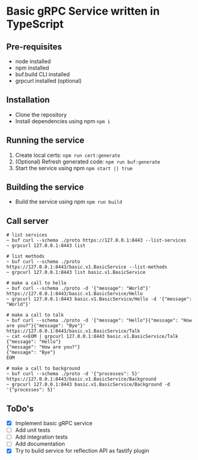 # Basic gRPC Service written in TypeScript

## Pre-requisites
- node installed
- npm installed
- buf.build CLI installed
- grpcurl installed (optional)

## Installation
- Clone the repository
- Install dependencies using npm `npm i`

## Running the service
1. Create local certs: `npm run cert:generate`
2. (Optional) Refresh generated code: `npm run buf:generate`
3. Start the service using npm `npm start || true`

## Building the service
- Build the service using npm `npm run build`

## Call server

```shell
# list services
~ buf curl --schema ./proto https://127.0.0.1:8443 --list-services
~ grpcurl 127.0.0.1:8443 list

# list methods
~ buf curl --schema ./proto https://127.0.0.1:8443/basic.v1.BasicService --list-methods
~ grpcurl 127.0.0.1:8443 list basic.v1.BasicService

# make a call to hello
~ buf curl --schema ./proto -d '{"message": "World"}' https://127.0.0.1:8443/basic.v1.BasicService/Hello
~ grpcurl 127.0.0.1:8443 basic.v1.BasicService/Hello -d '{"message": "World"}'

# make a call to talk
~ buf curl --schema ./proto -d '{"message": "Hello"}{"message": "How are you?"}{"message": "Bye"}' https://127.0.0.1:8443/basic.v1.BasicService/Talk
~ cat <<EOM | grpcurl 127.0.0.1:8443 basic.v1.BasicService/Talk
{"message": "Hello"}
{"message": "How are you?"}
{"message": "Bye"}
EOM

# make a call to background
~ buf curl --schema ./proto -d '{"processes": 5}' https://127.0.0.1:8443/basic.v1.BasicService/Background
~ grpcurl 127.0.0.1:8443 basic.v1.BasicService/Background -d '{"processes": 5}'
```

## ToDo's
- [x] Implement basic gRPC service
- [ ] Add unit tests
- [ ] Add integration tests
- [ ] Add documentation
- [x] Try to build service for reflection API as fastify plugin
